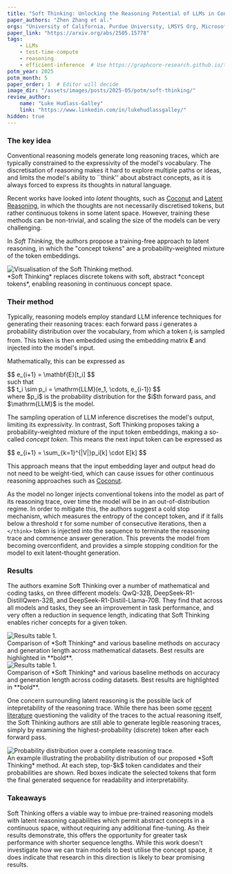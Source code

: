 ```yaml
---
title: "Soft Thinking: Unlocking the Reasoning Potential of LLMs in Continuous Concept Space"
paper_authors: "Zhen Zhang et al."
orgs: "University of California, Purdue University, LMSYS Org, Microsoft"
paper_link: "https://arxiv.org/abs/2505.15778"
tags:
    - LLMs
    - test-time-compute
    - reasoning
    - efficient-inference  # Use https://graphcore-research.github.io/tags/ as reference
potm_year: 2025
potm_month: 5
paper_order: 1  # Editor will decide
image_dir: "/assets/images/posts/2025-05/potm/soft-thinking/"
review_author:
    name: "Luke Hudlass-Galley"
    link: "https://www.linkedin.com/in/lukehudlassgalley/"
hidden: true
---
```


### The key idea

Conventional reasoning models generate long reasoning traces, which are typically
constrained to the expressivity of the model's vocabulary. The discretisation of
reasoning makes it hard to explore multiple paths or ideas, and limits the model's
ability to ``think'' about abstract concepts, as it is always forced to express its
thoughts in natural language.

Recent works have looked into *latent* thoughts, such as [Coconut](https://arxiv.org/abs/2412.06769) and
[Latent Reasoning](https://arxiv.org/abs/2502.05171), in which the thoughts are not
necessarily discretised tokens, but rather continuous tokens in some latent space.
However, training these methods can be non-trivial, and scaling the size of the models
can be very challenging.

In *Soft Thinking*, the authors propose a training-free approach to latent reasoning,
in which the "concept tokens" are a probability-weighted mixture of the token embeddings.

<img src="{{ page.image_dir | append: 'soft-thinking-schematic.png' | relative_url }}" alt="Visualisation of the Soft Thinking method.">
<figcaption>*Soft Thinking* replaces discrete tokens with soft, abstract *concept tokens*, enabling reasoning in continuous concept space.</figcaption>


### Their method

Typically, reasoning models employ standard LLM inference techniques for generating their
reasoning traces: each forward pass $i$ generates a probability distribution over the vocabulary,
from which a token $t_i$ is sampled from. This token is then embedded using the embedding matrix $\mathbf{E}$
and injected into the model's input. 

Mathematically, this can be expressed as
<div>
$$
e_{i+1} = \mathbf{E}[t_i]
$$
</div>
such that
<div>
$$
t_i \sim p_i = \mathrm{LLM}(e_1, \cdots,  e_{i-1})
$$
</div>
where $p_i$ is the probability distribution for the $i$th forward pass, and $\mathrm{LLM}$ is the model.

The sampling operation of LLM inference discretises the model's output, limiting its
expressivity. In contrast, Soft Thinking proposes taking a probability-weighted mixture of the
input token embeddings, making a so-called *concept token*. This means the next input token can be
expressed as
<div>
$$
e_{i+1} = \sum_{k=1}^{|V|}p_i[k] \cdot E[k]
$$
</div>

This approach means that the input embedding layer and output head
do not need to be weight-tied, which can cause issues for other continuous reasoning approaches
such as [Coconut](https://arxiv.org/abs/2412.06769).

As the model no longer injects conventional tokens into the model as part of its reasoning
trace, over time the model will be in an out-of-distribution regime. In order to mitigate this,
the authors suggest a cold stop mechanism, which measures the entropy of the concept token,
and if it falls below a threshold $\tau$ for some number of consecutive iterations, then
a `</think>` token is injected into the sequence to terminate the reasoning trace and commence
answer generation. This prevents the model from becoming overconfident, and provides a simple
stopping condition for the model to exit latent-thought generation.

### Results
The authors examine Soft Thinking over a number of mathematical and coding tasks, on three different
models: QwQ-32B, DeepSeek-R1-DistillQwen-32B, and DeepSeek-R1-Distill-Llama-70B. They find that across
all models and tasks, they see an improvement in task performance, and very often a reduction in
sequence length, indicating that Soft Thinking enables richer concepts for a given token.

<img src="{{ page.image_dir | append: 'results-table-1.png' | relative_url }}" alt="Results table 1.">
<figcaption>Comparison of *Soft Thinking* and various baseline methods on accuracy and generation length across mathematical datasets. Best results are highlighted in **bold**.</figcaption>

<img src="{{ page.image_dir | append: 'results-table-2.png' | relative_url }}" alt="Results table 1.">
<figcaption>Comparison of *Soft Thinking* and various baseline methods on accuracy and generation length across coding datasets. Best results are highlighted in **bold**.</figcaption>

One concern surrounding latent reasoning is the possible lack of intepretability of the reasoning trace.
While there has been some [recent literature](https://arxiv.org/abs/2505.13775) questioning the validity
of the traces to the actual reasoning itself, the Soft Thinking authors are still able to generate legible
reasoning traces, simply by examining the highest-probability (discrete) token after each forward pass.

<img src="{{ page.image_dir | append: 'probability-distribution.png' | relative_url }}" alt="Probability distribution over a complete reasoning trace.">
<figcaption>An example illustrating the probability distribution of our proposed *Soft Thinking* method. At each step, top-$k$ token candidates and their probabilities are shown. Red boxes indicate the selected tokens that form the final generated sequence for readability and interpretability.</figcaption>


### Takeaways

Soft Thinking offers a viable way to imbue pre-trained reasoning models with latent reasoning capabilities which permit abstract concepts
in a continuous space, without requiring any additional fine-tuning. As their results demonstrate, this offers the opportunity for
greater task performance with shorter sequence lengths. While this work doesn't investigate how we can train models to best utilise the
concept space, it does indicate that research in this direction is likely to bear promising results.

